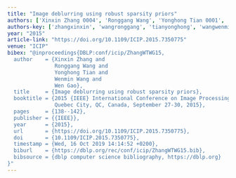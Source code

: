 ```yaml
---
title: "Image deblurring using robust sparsity priors"
authors: ['Xinxin Zhang 0004', 'Ronggang Wang', 'Yonghong Tian 0001', 'Wenmin Wang', 'Wen Gao 0001']
authors-key: ['zhangxinxin', 'wangronggang', 'tianyonghong', 'wangwenmin', 'gaowen']
year: "2015"
article-link: "https://doi.org/10.1109/ICIP.2015.7350775"
venue: "ICIP"
bibex: "@inproceedings{DBLP:conf/icip/ZhangWTWG15,
  author    = {Xinxin Zhang and
               Ronggang Wang and
               Yonghong Tian and
               Wenmin Wang and
               Wen Gao},
  title     = {Image deblurring using robust sparsity priors},
  booktitle = {2015 {IEEE} International Conference on Image Processing, {ICIP} 2015,
               Quebec City, QC, Canada, September 27-30, 2015},
  pages     = {138--142},
  publisher = {{IEEE}},
  year      = {2015},
  url       = {https://doi.org/10.1109/ICIP.2015.7350775},
  doi       = {10.1109/ICIP.2015.7350775},
  timestamp = {Wed, 16 Oct 2019 14:14:52 +0200},
  biburl    = {https://dblp.org/rec/conf/icip/ZhangWTWG15.bib},
  bibsource = {dblp computer science bibliography, https://dblp.org}
}"
---
```

